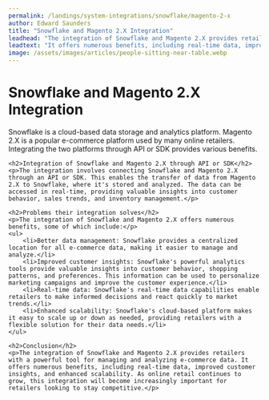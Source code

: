 ```yaml
---
permalink: /landings/system-integrations/snowflake/magento-2-x
author: Edward Saunders
title: "Snowflake and Magento 2.X Integration"
leadhead: "The integration of Snowflake and Magento 2.X provides retailers with a powerful tool for managing and analyzing e-commerce data"
leadtext: "It offers numerous benefits, including real-time data, improved customer insights, and enhanced scalability. As online retail continues to grow, this integration will become increasingly important for retailers looking to stay competitive."
image: /assets/images/articles/people-sitting-near-table.webp
---
```

<div class="arttext">	<h1>Snowflake and Magento 2.X Integration</h1>
	<p>Snowflake is a cloud-based data storage and analytics platform. Magento 2.X is a popular e-commerce platform used by many online retailers. Integrating the two platforms through API or SDK provides various benefits.</p>
	
	<h2>Integration of Snowflake and Magento 2.X through API or SDK</h2>
	<p>The integration involves connecting Snowflake and Magento 2.X through an API or SDK. This enables the transfer of data from Magento 2.X to Snowflake, where it's stored and analyzed. The data can be accessed in real-time, providing valuable insights into customer behavior, sales trends, and inventory management.</p>
	
	<h2>Problems their integration solves</h2>
	<p>The integration of Snowflake and Magento 2.X offers numerous benefits, some of which include:</p>
	<ul>
		<li>Better data management: Snowflake provides a centralized location for all e-commerce data, making it easier to manage and analyze.</li>
		<li>Improved customer insights: Snowflake's powerful analytics tools provide valuable insights into customer behavior, shopping patterns, and preferences. This information can be used to personalize marketing campaigns and improve the customer experience.</li>
		<li>Real-time data: Snowflake's real-time data capabilities enable retailers to make informed decisions and react quickly to market trends.</li>
		<li>Enhanced scalability: Snowflake's cloud-based platform makes it easy to scale up or down as needed, providing retailers with a flexible solution for their data needs.</li>
	</ul>
	
	<h2>Conclusion</h2>
	<p>The integration of Snowflake and Magento 2.X provides retailers with a powerful tool for managing and analyzing e-commerce data. It offers numerous benefits, including real-time data, improved customer insights, and enhanced scalability. As online retail continues to grow, this integration will become increasingly important for retailers looking to stay competitive.</p>
</div>